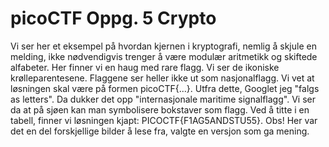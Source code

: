# picoCTF Oppg. 5 Crypto

Vi ser her et eksempel på hvordan kjernen i kryptografi, nemlig å skjule en melding, ikke nødvendigvis trenger å være modulær aritmetikk og skiftede alfabeter. Her finner vi en haug med rare flagg. Vi ser de ikoniske krølleparentesene. Flaggene ser heller ikke ut som nasjonalflagg. Vi vet at løsningen skal være på formen picoCTF{...}. Utfra dette, Googlet jeg "falgs as letters". Da dukker det opp "internasjonale maritime signalflagg". Vi ser da at på sjøen kan man symbolisere bokstaver som flagg. Ved å titte i en tabell, finner vi løsningen kjapt: PICOCTF{F1AG5ANDSTU55}. 
Obs! Her var det en del forskjellige bilder å lese fra, valgte en versjon som ga mening.